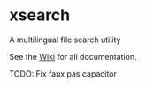 # xsearch

A multilingual file search utility

See the [Wiki](https://github.com/clarkcb/xsearch/wiki) for all documentation.

TODO: Fix faux pas capacitor
